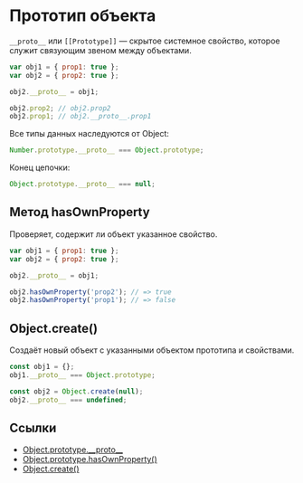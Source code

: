# Прототип объекта

`__proto__` или `[[Prototype]]` — скрытое системное свойство, которое служит связующим звеном между объектами.

```js
var obj1 = { prop1: true };
var obj2 = { prop2: true };

obj2.__proto__ = obj1;

obj2.prop2; // obj2.prop2
obj2.prop1; // obj2.__proto__.prop1
```

Все типы данных наследуются от Object:

```js
Number.prototype.__proto__ === Object.prototype;
```

Конец цепочки:

```js
Object.prototype.__proto__ === null;
```

## Метод hasOwnProperty

Проверяет, содержит ли объект указанное свойство.

```js
var obj1 = { prop1: true };
var obj2 = { prop2: true };

obj2.__proto__ = obj1;

obj2.hasOwnProperty('prop2'); // => true
obj2.hasOwnProperty('prop1'); // => false
```

## Object.create()

Cоздаёт новый объект с указанными объектом прототипа и свойствами.

```js
const obj1 = {};
obj1.__proto__ === Object.prototype;

const obj2 = Object.create(null);
obj2.__proto__ === undefined;
```

## Ссылки

* [Object.prototype.\_\_proto\_\_](https://developer.mozilla.org/ru/docs/Web/JavaScript/Reference/Global_Objects/Object/proto)
* [Object.prototype.hasOwnProperty()](https://developer.mozilla.org/ru/docs/Web/JavaScript/Reference/Global_Objects/Object/hasOwnProperty)
* [Object.create()](https://developer.mozilla.org/ru/docs/Web/JavaScript/Reference/Global_Objects/Object/create)
